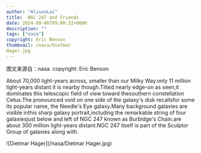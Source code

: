 ```yaml
---
author: "AlisonLai"
title:  NGC 247 and Friends 
date: 2024-09-06T09:00:32+0800
description: ""
tags: ["nasa"]
copyright: Eric Benson
thumbnail: /nasa/Dietmar
Hager.jpg
---
```

图文来源自：nasa.  copyright: Eric Benson

  About 70,000 light-years across, smaller than our Milky Way.only 11 million light-years distant it is nearby though.Tilted nearly edge-on as seen,it dominates this telescopic field of view toward thesouthern constellation Cetus.The pronounced void on one side of the galaxy's disk recallsfor some its popular name, the Needle's Eye galaxy.Many background galaxies are visible inthis sharp galaxy portrait,including the remarkable string of four galaxiesjust below and left of NGC 247 known as Burbidge's Chain.are about 300 million light-years distant.NGC 247 itself is part of the Sculptor Group of galaxies along with.

![Dietmar
Hager](/nasa/Dietmar
Hager.jpg)